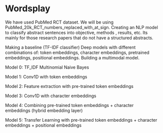 # Wordsplay

We have used PubMed RCT dataset.
We will be using PubMed_20k_RCT_numbers_replaced_with_at_sign.
Creating an NLP model to classify abstract sentences into objective, methods , results, etc. Its mainly for those research papers that do not have a structured abstracts.

Making a baseline (TF-IDF classifier)
Deep models with different combinations of: token embeddings, character embeddings, pretrained embeddings, positional embeddings.
Building a multimodal model.

Model 0: TF_IDF Multinomial Naive Bayes

Model 1: Conv1D with token embeddings

Model 2: Feature extraction with pre-trained token embeddings

Model 3: Conv1D with character embeddings

Model 4: Combining pre-trained token embeddings + character embeddings (hybrid embedding layer)

Model 5: Transfer Learning with pre-trained token embeddings + character embeddings + positional embeddings

